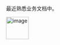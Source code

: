 最近熟悉业务文档中。

<img width="62" alt="image" src="https://github.com/user-attachments/assets/ab6f0063-b200-405d-b8af-dfb2bdb51afa" />
